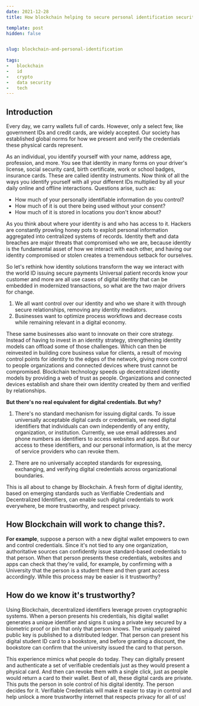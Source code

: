 ```yaml
---
date: 2021-12-28
title: How blockchain helping to secure personal identification security? How people can control their data? Explained.

template: post
hidden: false


slug: blockchain-and-personal-identification
  
tags:
-   blockchain
-   id
-   crypto
-   data security
-   tech
---
```

<!-- more -->


<!-- more -->


## Introduction

Every day, we carry wallets full of cards. However, only a select few, like government IDs and credit cards, are widely accepted. Our society has established global norms for how we present and verify the credentials these physical cards represent. 

As an individual, you identify yourself with your name, address age, profession, and more. You see that identity in many forms on your driver's license, social security card, birth certificate, work or school badges, insurance cards. These are called identity instruments. Now think of all the ways you identify yourself with all your different IDs multiplied by all your daily online and offline interactions. Questions arise, such as:

- How much of your personally identifiable information do you control?
- How much of it is out there being used without your consent?
- How much of it is stored in locations you don't know about?

As you think about where your identity is and who has access to it. Hackers are constantly prowling honey pots to exploit personal information aggregated into centralized systems of records. Identity theft and data breaches are major threats that compromised who we are, because identity is the fundamental asset of how we interact with each other, and having our identity compromised or stolen creates a tremendous setback for ourselves.

So let's rethink how identity solutions transform the way we interact with the world ID issuing secure payments Universal patient records know your customer and more are all use cases of digital identity that can be embedded in modernized transactions, so what are the two major drivers for change.

1. We all want control over our identity and who we share it with through secure relationships, removing any identity mediators.
2. Businesses want to optimize process workflows and decrease costs while remaining relevant in a digital economy.

These same businesses also want to innovate on their core strategy. Instead of having to invest in an identity strategy, strengthening identity models can offload some of those challenges. Which can then be reinvested in building core business value for clients, a result of moving control points for identity to the edges of the network, giving more control to people organizations and connected devices where trust cannot be compromised. Blockchain technology speeds up decentralized identity models by providing a web of trust as people. Organizations and connected devices establish and share their own identity created by them and verified by relationships.

**But there's no real equivalent for digital credentials. But why?**

1. There's no standard mechanism for issuing digital cards. To issue universally acceptable digital cards or credentials, we need digital identifiers that individuals can own independently of any entity, organization, or institution.
Currently, we use email addresses and phone numbers as identifiers to access websites and apps. But our access to these identifiers, and our personal information, is at the mercy of service providers who can revoke them.

2. There are no universally accepted standards for expressing, exchanging, and verifying digital credentials across organizational boundaries.

This is all about to change by Blockchain. A fresh form of digital identity, based on emerging standards such as Verifiable Credentials and Decentralized Identifiers, can enable such digital credentials to work everywhere, be more trustworthy, and respect privacy.

## **How Blockchain will work to change this?.**

**For example**, suppose a person with a new digital wallet empowers to own and control credentials. Since it's not tied to any one organization, authoritative sources can confidently issue standard-based credentials to that person. When that person presents these credentials, websites and apps can check that they're valid, for example, by confirming with a University that the person is a student there and then grant access accordingly. While this process may be easier is it trustworthy?

## **How do we know it's trustworthy?**

Using Blockchain, decentralized identifiers leverage proven cryptographic systems. When a person presents his credentials, his digital wallet generates a unique identifier and signs it using a private key secured by a biometric proof or pin that only that person knows. The uniquely paired public key is published to a distributed ledger. That person can present his digital student ID card to a bookstore, and before granting a discount, the bookstore can confirm that the university issued the card to that person.

This experience mimics what people do today. They can digitally present and authenticate a set of verifiable credentials just as they would present a physical card. And then can revoke them with a single click, just as people would return a card to their wallet. Best of all, these digital cards are private. This puts the person in sole control of his digital identity. The person decides for it. Verifiable Credentials will make it easier to stay in control and help unlock a more trustworthy internet that respects privacy for all of us!